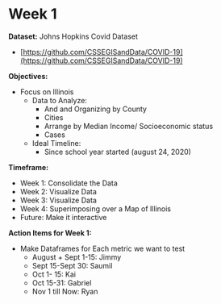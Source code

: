 #  Week 1 #

__Dataset:__ Johns Hopkins Covid Dataset

- [https://github.com/CSSEGISandData/COVID-19](https://github.com/CSSEGISandData/COVID-19)

__Objectives:__

- Focus on Illinois
  - Data to Analyze:
    - And and Organizing by County
    - Cities
    - Arrange by Median Income/ Socioeconomic status
    - Cases
  - Ideal Timeline:
    - Since school year started (august 24, 2020)

__Timeframe:__

- Week 1: Consolidate the Data
- Week 2: Visualize Data
- Week 3: Visualize Data
- Week 4: Superimposing over a Map of Illinois
- Future: Make it interactive

__Action Items for Week 1:__

- Make Dataframes for Each metric we want to test
  - August + Sept 1-15: Jimmy
  - Sept 15-Sept 30: Saumil
  - Oct 1- 15: Kai
  - Oct 15-31: Gabriel
  - Nov 1 till Now: Ryan
